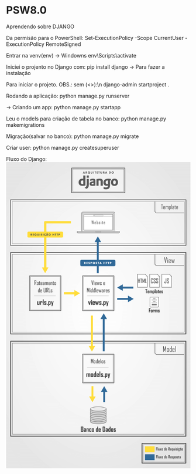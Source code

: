 # PSW8.0
Aprendendo sobre DJANGO 

Da permisão para o PowerShell:
Set-ExecutionPolicy -Scope CurrentUser -ExecutionPolicy RemoteSigned

Entrar na venv(env) -> Windowns
env\Scripts\activate

Iniciei o projento no Django com:
pip install django -> Para fazer a instalação 

Para iniciar o projeto. OBS.: sem (<>):\n
django-admin startproject <NomeDoProjeto> .

Rodando a aplicação: 
python manage.py runserver

-> Criando um app:
python manage.py startapp <NomeDoApp>

Leu o models para criação de tabela no banco:
python manage.py makemigrations

Migração(salvar no banco):
python manage.py migrate


Criar user:
python manage.py createsuperuser

Fluxo do Django:
![Alt text](django-architecture.png)
